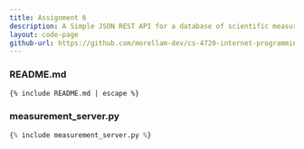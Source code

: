 ```yaml
---
title: Assignment 6
description: A Simple JSON REST API for a database of scientific measurements taken at various locations.
layout: code-page
github-url: https://github.com/morellam-dev/cs-4720-internet-programming/module-6
---
```


### README.md

````md
{% include README.md | escape %}
````

### measurement_server.py

```py
{% include measurement_server.py %}
```